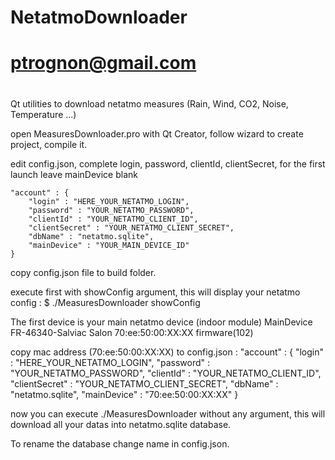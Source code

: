 #
# NetatmoDownloader
# ptrognon@gmail.com
#
Qt utilities to download netatmo measures (Rain, Wind, CO2, Noise, Temperature ...)

open MeasuresDownloader.pro with Qt Creator, follow wizard to create project, compile it.

edit config.json, complete login, password, clientId, clientSecret, for the first launch leave mainDevice blank

    "account" : {
        "login" : "HERE_YOUR_NETATMO_LOGIN",
        "password" : "YOUR_NETATMO_PASSWORD",
        "clientId" : "YOUR_NETATMO_CLIENT_ID",
        "clientSecret" : "YOUR_NETATMO_CLIENT_SECRET",
        "dbName" : "netatmo.sqlite",
        "mainDevice" : "YOUR_MAIN_DEVICE_ID"
    }

copy config.json file to build folder.

execute first with showConfig argument, this will display your netatmo config :
$ ./MeasuresDownloader showConfig

The first device is your main netatmo device (indoor module) 
MainDevice 
FR-46340-Salviac Salon 70:ee:50:00:XX:XX firmware(102)

copy mac address (70:ee:50:00:XX:XX) to config.json :
    "account" : {
        "login" : "HERE_YOUR_NETATMO_LOGIN",
        "password" : "YOUR_NETATMO_PASSWORD",
        "clientId" : "YOUR_NETATMO_CLIENT_ID",
        "clientSecret" : "YOUR_NETATMO_CLIENT_SECRET",
        "dbName" : "netatmo.sqlite",
        "mainDevice" : "70:ee:50:00:XX:XX"
    }

now you can execute ./MeasuresDownloader without any argument, this will download all
your datas into netatmo.sqlite database.

To rename the database change name in config.json.
